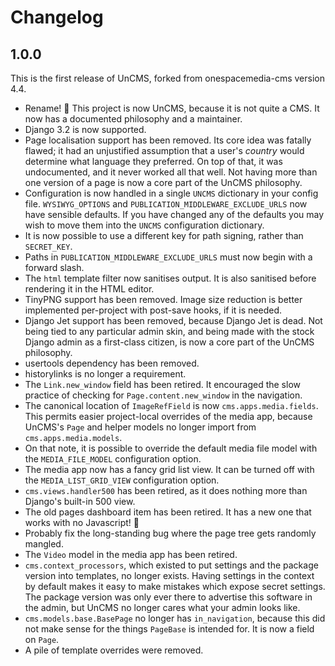 # Changelog

## 1.0.0

This is the first release of UnCMS, forked from onespacemedia-cms version 4.4.

* Rename! 🥳 This project is now UnCMS, because it is not quite a CMS. It now has a documented philosophy and a maintainer.
* Django 3.2 is now supported.
* Page localisation support has been removed. Its core idea was fatally flawed; it had an unjustified assumption that a user's _country_ would determine what language they preferred. On top of that, it was undocumented, and it never worked all that well. Not having more than one version of a page is now a core part of the UnCMS philosophy.
* Configuration is now handled in a single `UNCMS` dictionary in your config file. `WYSIWYG_OPTIONS` and `PUBLICATION_MIDDLEWARE_EXCLUDE_URLS` now have sensible defaults. If you have changed any of the defaults you may wish to move them into the `UNCMS` configuration dictionary.
* It is now possible to use a different key for path signing, rather than `SECRET_KEY`.
* Paths in `PUBLICATION_MIDDLEWARE_EXCLUDE_URLS` must now begin with a forward slash.
* The `html` template filter now sanitises output. It is also sanitised before rendering it in the HTML editor.
* TinyPNG support has been removed. Image size reduction is better implemented per-project with post-save hooks, if it is needed.
* Django Jet support has been removed, because Django Jet is dead. Not being tied to any particular admin skin, and being made with the stock Django admin as a first-class citizen, is now a core part of the UnCMS philosophy.
* usertools dependency has been removed.
* historylinks is no longer a requirement.
* The `Link.new_window` field has been retired. It encouraged the slow practice of checking for `Page.content.new_window` in the navigation.
* The canonical location of `ImageRefField` is now `cms.apps.media.fields`. This permits easier project-local overrides of the media app, because UnCMS's `Page` and helper models no longer import from `cms.apps.media.models`.
* On that note, it is possible to override the default media file model with the `MEDIA_FILE_MODEL` configuration option.
* The media app now has a fancy grid list view. It can be turned off with the `MEDIA_LIST_GRID_VIEW` configuration option.
* `cms.views.handler500` has been retired, as it does nothing more than Django's built-in 500 view.
* The old pages dashboard item has been retired. It has a new one that works with no Javascript! 🎉
* Probably fix the long-standing bug where the page tree gets randomly mangled.
* The `Video` model in the media app has been retired.
* `cms.context_processors`, which existed to put settings and the package version into templates, no longer exists. Having settings in the context by default makes it easy to make mistakes which expose secret settings. The package version was only ever there to advertise this software in the admin, but UnCMS no longer cares what your admin looks like.
* `cms.models.base.BasePage` no longer has `in_navigation`, because this did not make sense for the things `PageBase` is intended for. It is now a field on `Page`.
* A pile of template overrides were removed.
